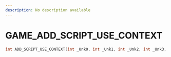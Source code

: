 ```yaml
---
description: No description available 
---
```


# GAME\_ADD_SCRIPT_USE_CONTEXT

```cpp
int ADD_SCRIPT_USE_CONTEXT(int _Unk0, int _Unk1, int _Unk2, int _Unk3, int _Unk4, int _Unk5, int _Unk6, int _Unk7, int _Unk8);
```